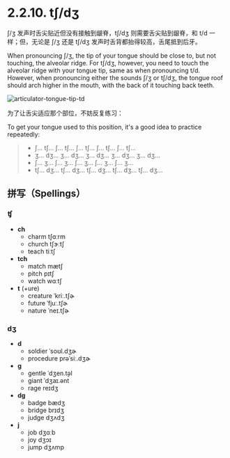 # 2.2.10. <span class="pho">tʃ/dʒ</span>

<span class="pho">ʃ/ʒ</span> 发声时舌尖贴近但没有接触到龈脊，<span class="pho">tʃ/dʒ</span> 则需要舌尖贴到龈脊，和 <span class="pho">t/d</span> 一样；但，无论是 <span class="pho">ʃ/ʒ</span> 还是 <span class="pho">tʃ/dʒ</span> 发声时舌背都抬得较高，舌尾抵到后牙。

When pronouncing <span class="pho">ʃ/ʒ</span>, the tip of your tongue should be close to, but not touching, the alveolar ridge. For <span class="pho">tʃ/dʒ</span>, however, you need to touch the alveolar ridge with your tongue tip, same as when pronouncing <span class="pho">t/d</span>. However, when pronouncing either the sounds <span class="pho">ʃ/ʒ</span> or <span class="pho">tʃ/dʒ</span>, the tongue roof should arch higher in the mouth, with the back of it touching back teeth.

![articulator-tongue-tip-td](/images/articulator-tongue-tip-chzh.svg)

为了让舌尖适应那个部位，不妨反复练习：

To get your tongue used to this position, it's a good idea to practice repeatedly:

> * <span class="pho">ʃ... tʃ... ʃ... tʃ... ʃ... tʃ... ʃ... tʃ... ʃ... tʃ...</span>
> * <span class="pho">ʒ... dʒ... ʒ... dʒ... ʒ... dʒ... ʒ... dʒ... ʒ... dʒ...</span>
> * <span class="pho">ʃ... ʒ... ʃ... ʒ... ʃ... ʒ... ʃ... ʒ... ʃ... ʒ...</span>
> * <span class="pho">tʃ... dʒ... tʃ... dʒ... tʃ... dʒ... tʃ... dʒ... tʃ... dʒ...</span>

## 拼写（Spellings）

### <span class="pho">ʧ</span>

* **ch**
  * charm <span class="pho alt">tʃɑːrm</span> <span class="speak-word-inline" data-audio-us-male="/audios/us/charm-us-male.mp3" data-audio-us-female="/audios/us/charm-us-female.mp3"></span>
  * church <span class="pho alt">tʃɝːtʃ</span> <span class="speak-word-inline" data-audio-us-male="/audios/us/church-us-male.mp3" data-audio-us-female="/audios/us/church-us-female.mp3"></span>
  * teach <span class="pho alt">tiːtʃ</span> <span class="speak-word-inline" data-audio-us-male="/audios/us/teach-us-male.mp3" data-audio-us-female="/audios/us/teach-us-female.mp3"></span>
* **tch**
  * match <span class="pho alt">mætʃ</span> <span class="speak-word-inline" data-audio-us-male="/audios/us/match-us-male.mp3" data-audio-us-female="/audios/us/match-us-female.mp3"></span>
  * pitch <span class="pho alt">pɪtʃ</span> <span class="speak-word-inline" data-audio-us-male="/audios/us/pitch-us-male.mp3" data-audio-us-female="/audios/us/pitch-us-female.mp3"></span>
  * watch <span class="pho alt">wɑːtʃ</span> <span class="speak-word-inline" data-audio-us-male="/audios/us/watch-us-male.mp3" data-audio-us-female="/audios/us/watch-us-female.mp3"></span>
* **t** (+ure)
  * creature <span class="pho alt">ˈkriː.tʃɚ</span> <span class="speak-word-inline" data-audio-us-male="/audios/us/creature-us-male.mp3" data-audio-us-female="/audios/us/creature-us-female.mp3"></span>
  * future <span class="pho alt">ˈfjuː.tʃɚ</span> <span class="speak-word-inline" data-audio-us-male="/audios/us/future-us-male.mp3" data-audio-us-female="/audios/us/future-us-female.mp3"></span>
  * nature <span class="pho alt">ˈneɪ.tʃɚ</span> <span class="speak-word-inline" data-audio-us-male="/audios/us/nature-us-male.mp3" data-audio-us-female="/audios/us/nature-us-female.mp3"></span>

### <span class="pho">dʒ</span>

* **d**
  * soldier <span class="pho alt">ˈsoʊl.dʒɚ</span> <span class="speak-word-inline" data-audio-us-male="/audios/us/soldier-us-male.mp3" data-audio-us-female="/audios/us/soldier-us-female.mp3"></span>
  * procedure <span class="pho alt">prəˈsiː.dʒɚ</span> <span class="speak-word-inline" data-audio-us-male="/audios/us/procedure-us-male.mp3" data-audio-us-female="/audios/us/procedure-us-female.mp3"></span>
* **g**
  * gentle <span class="pho alt">ˈdʒen.t̬əl</span> <span class="speak-word-inline" data-audio-us-male="/audios/us/gentle-us-male.mp3" data-audio-us-female="/audios/us/gentle-us-female.mp3"></span>
  * giant <span class="pho alt">ˈdʒaɪ.ənt</span> <span class="speak-word-inline" data-audio-us-male="/audios/us/giant-us-male.mp3" data-audio-us-female="/audios/us/giant-us-female.mp3"></span>
  * rage <span class="pho alt">reɪdʒ</span> <span class="speak-word-inline" data-audio-us-male="/audios/us/rage-us-male.mp3" data-audio-us-female="/audios/us/rage-us-female.mp3"></span>
* **dg**
  * badge <span class="pho alt">bædʒ</span> <span class="speak-word-inline" data-audio-us-male="/audios/us/badge-us-male.mp3" data-audio-us-female="/audios/us/badge-us-female.mp3"></span>
  * bridge <span class="pho alt">brɪdʒ</span> <span class="speak-word-inline" data-audio-us-male="/audios/us/bridge-us-male.mp3" data-audio-us-female="/audios/us/bridge-us-female.mp3"></span>
  * judge <span class="pho alt">dʒʌdʒ</span> <span class="speak-word-inline" data-audio-us-male="/audios/us/judge-us-male.mp3" data-audio-us-female="/audios/us/judge-us-female.mp3"></span>
* **j**
  * job <span class="pho alt">dʒɑːb</span> <span class="speak-word-inline" data-audio-us-male="/audios/us/job-us-male.mp3" data-audio-us-female="/audios/us/job-us-female.mp3"></span>
  * joy <span class="pho alt">dʒɔɪ</span> <span class="speak-word-inline" data-audio-us-male="/audios/us/joy-us-male.mp3" data-audio-us-female="/audios/us/joy-us-female.mp3"></span>
  * jump <span class="pho alt">dʒʌmp</span> <span class="speak-word-inline" data-audio-us-male="/audios/us/jump-us-male.mp3" data-audio-us-female="/audios/us/jump-us-female.mp3"></span>
